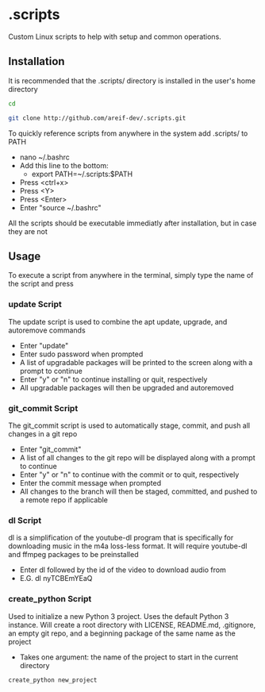 # .scripts

Custom Linux scripts to help with setup and common operations.

## Installation

It is recommended that the .scripts/ directory is installed in the user's home directory

``` bash
cd
```
``` bash
git clone http://github.com/areif-dev/.scripts.git
```

To quickly reference scripts from anywhere in the system add .scripts/ to PATH

-   nano ~/.bashrc
-   Add this line to the bottom:
    -   export PATH=~/.scripts:$PATH
-   Press <ctrl+x>
-   Press \<Y>
-   Press \<Enter>
-   Enter "source ~/.bashrc"

All the scripts should be executable immediatly after installation, but in case they are not

## Usage

To execute a script from anywhere in the terminal, simply type the name of the script and press <Enter>

### update Script

The update script is used to combine the apt update, upgrade, and autoremove commands

-   Enter "update"
-   Enter sudo password when prompted
-   A list of upgradable packages will be printed to the screen along with a prompt to continue
-   Enter "y" or "n" to continue installing or quit, respectively
-   All upgradable packages will then be upgraded and autoremoved

### git_commit Script

The git_commit script is used to automatically stage, commit, and push all changes in a git repo

-   Enter "git_commit"
-   A list of all changes to the git repo will be displayed along with a prompt to continue
-   Enter "y" or "n" to continue with the commit or to quit, respectively
-   Enter the commit message when prompted
-   All changes to the branch will then be staged, committed, and pushed to a remote repo if applicable

### dl Script

dl is a simplification of the youtube-dl program that is specifically for downloading music in the m4a loss-less format. It will require youtube-dl and ffmpeg packages to be preinstalled

-   Enter dl followed by the id of the video to download audio from
-   E.G. dl nyTCBEmYEaQ

### create_python Script

Used to initialize a new Python 3 project. Uses the default Python 3 instance. Will create a root directory with LICENSE, README.md, .gitignore, an empty git repo, and a beginning package of the same name as the project

-   Takes one argument: the name of the project to start in the current directory
```
create_python new_project
```
